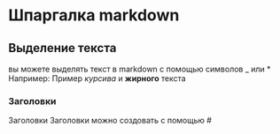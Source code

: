 # Шпаргалка markdown

## Выделение текста
вы можете выделять текст в markdown с помощью символов _ или * Например:
Пример _курсива_ и **жирного** текста
### Заголовки
Заголовки 
Заголовки можно создовать с помощью #